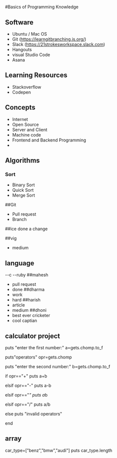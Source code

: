 #
#Basics of Programming Knowledge

## Software
 - Ubuntu / Mac OS 
 - Git (https://learngitbranching.js.org/)
 - Slack (https://21strokesworkspace.slack.com)
 - Hangouts
 - visual Studio Code
 - Asana
 
## Learning Resources
 - Stackoverflow
 - Codepen


## Concepts
 - Internet
 - Open Source
 - Server and Client 
 - Machine code 
 - Frontend and Backend Programming 
 -

## Algorithms
 ### Sort
  - Binary Sort 
  - Quick Sort
  - Merge Sort
  
##Git
 - Pull request
 - Branch

##ice 
 done a change

 ##vig
 - medium

## language
 --c
 --ruby
##mahesh 
- pull request
- done
##dharma
- work
- hard
##harish
- article
- medium
##dhoni
- best ever cricketer
- cool captian
## calculator project
puts "enter the first number:"
a=gets.chomp.to_f

puts"operators"
opr=gets.chomp

puts "enter the second number:"
b=gets.chomp.to_f

if  opr=="+"
puts a+b

elsif opr=="-"
puts a-b

elsif opr=="*"
puts a*b

elsif opr=="/"
puts a/b

else
puts "invalid operators"

 end

## array
car_type=["benz","bmw","audi"]
puts car_type.length